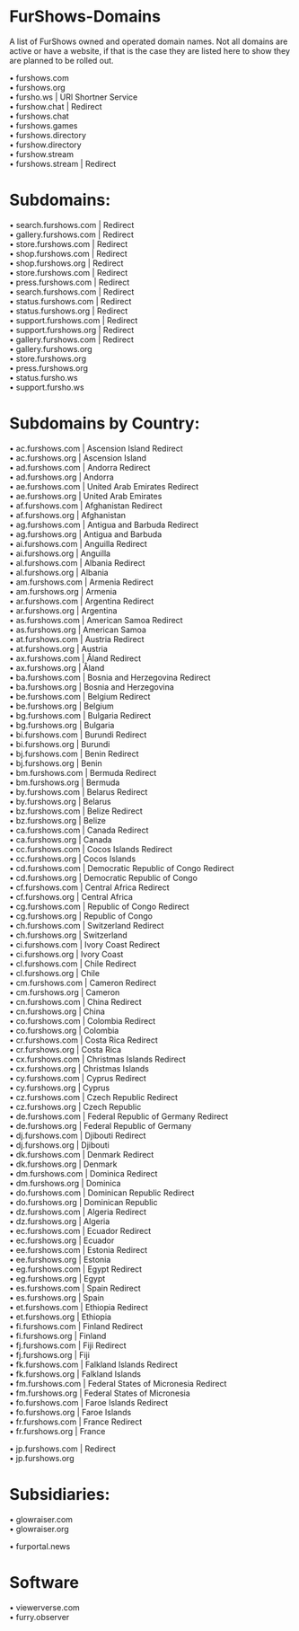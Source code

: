 # FurShows-Domains
A list of FurShows owned and operated domain names.
Not all domains are active or have a website, if that is the case they are listed here to show they are planned to be rolled out.

• furshows.com</br>
• furshows.org</br>
• fursho.ws | URl Shortner Service</br>
• furshow.chat | Redirect</br>
• furshows.chat</br>
• furshows.games</br>
• furshows.directory</br>
• furshow.directory</br>
• furshow.stream</br>
• furshows.stream | Redirect</br>


# Subdomains:

• search.furshows.com | Redirect</br>
• gallery.furshows.com | Redirect</br>
• store.furshows.com | Redirect</br>
• shop.furshows.com | Redirect</br>
• shop.furshows.org | Redirect</br>
• store.furshows.com | Redirect</br>
• press.furshows.com | Redirect</br>
• search.furshows.com | Redirect</br>
• status.furshows.com | Redirect</br>
• status.furshows.org | Redirect</br>
• support.furshows.com | Redirect</br>
• support.furshows.org | Redirect</br>
• gallery.furshows.com | Redirect</br>
• gallery.furshows.org</br>
• store.furshows.org</br>
• press.furshows.org</br>
• status.fursho.ws</br>
• support.fursho.ws</br>

# Subdomains by Country:

• ac.furshows.com | Ascension Island Redirect</br>
• ac.furshows.org | Ascension Island </br>
• ad.furshows.com | Andorra Redirect</br>
• ad.furshows.org | Andorra</br>
• ae.furshows.com | United Arab Emirates Redirect</br>
• ae.furshows.org | United Arab Emirates</br>
• af.furshows.com | Afghanistan Redirect</br>
• af.furshows.org | Afghanistan</br>
• ag.furshows.com | Antigua and Barbuda Redirect</br>
• ag.furshows.org | Antigua and Barbuda</br>
• ai.furshows.com | Anguilla Redirect</br>
• ai.furshows.org | Anguilla</br>
• al.furshows.com | Albania Redirect</br>
• al.furshows.org | Albania</br>
• am.furshows.com | Armenia Redirect</br>
• am.furshows.org | Armenia</br>
• ar.furshows.com | Argentina Redirect</br>
• ar.furshows.org | Argentina</br>
• as.furshows.com | American Samoa Redirect</br>
• as.furshows.org | American Samoa</br>
• at.furshows.com | Austria Redirect</br>
• at.furshows.org | Austria</br>
• ax.furshows.com | Åland Redirect</br>
• ax.furshows.org | Åland</br>
• ba.furshows.com | Bosnia and Herzegovina Redirect</br>
• ba.furshows.org | Bosnia and Herzegovina</br>
• be.furshows.com | Belgium Redirect</br>
• be.furshows.org | Belgium</br>
• bg.furshows.com | Bulgaria Redirect</br>
• bg.furshows.org | Bulgaria</br>
• bi.furshows.com | Burundi Redirect</br>
• bi.furshows.org | Burundi</br>
• bj.furshows.com | Benin Redirect</br>
• bj.furshows.org | Benin</br>
• bm.furshows.com | Bermuda Redirect</br>
• bm.furshows.org | Bermuda</br>
• by.furshows.com | Belarus Redirect</br>
• by.furshows.org | Belarus</br>
• bz.furshows.com | Belize Redirect</br>
• bz.furshows.org | Belize</br>
• ca.furshows.com | Canada Redirect</br>
• ca.furshows.org | Canada</br>
• cc.furshows.com | Cocos Islands Redirect</br>
• cc.furshows.org | Cocos Islands</br>
• cd.furshows.com | Democratic Republic of Congo Redirect</br>
• cd.furshows.org | Democratic Republic of Congo</br>
• cf.furshows.com | Central Africa Redirect</br>
• cf.furshows.org | Central Africa</br>
• cg.furshows.com | Republic of Congo Redirect</br>
• cg.furshows.org | Republic of Congo</br>
• ch.furshows.com | Switzerland Redirect</br>
• ch.furshows.org | Switzerland</br>
• ci.furshows.com | Ivory Coast Redirect</br>
• ci.furshows.org | Ivory Coast</br>
• cl.furshows.com | Chile Redirect</br>
• cl.furshows.org | Chile</br>
• cm.furshows.com | Cameron Redirect</br>
• cm.furshows.org | Cameron</br>
• cn.furshows.com | China Redirect</br>
• cn.furshows.org | China</br>
• co.furshows.com | Colombia Redirect</br>
• co.furshows.org | Colombia </br>
• cr.furshows.com | Costa Rica Redirect</br>
• cr.furshows.org | Costa Rica</br>
• cx.furshows.com | Christmas Islands Redirect</br>
• cx.furshows.org | Christmas Islands</br>
• cy.furshows.com | Cyprus Redirect</br>
• cy.furshows.org | Cyprus </br>
• cz.furshows.com | Czech Republic Redirect</br>
• cz.furshows.org | Czech Republic</br>
• de.furshows.com | Federal Republic of Germany Redirect</br>
• de.furshows.org | Federal Republic of Germany</br>
• dj.furshows.com | Djibouti Redirect</br>
• dj.furshows.org | Djibouti</br>
• dk.furshows.com | Denmark Redirect</br>
• dk.furshows.org | Denmark</br>
• dm.furshows.com | Dominica Redirect</br>
• dm.furshows.org | Dominica</br>
• do.furshows.com | Dominican Republic Redirect</br>
• do.furshows.org | Dominican Republic</br>
• dz.furshows.com | Algeria Redirect</br>
• dz.furshows.org | Algeria</br>
• ec.furshows.com | Ecuador Redirect</br>
• ec.furshows.org | Ecuador</br>
• ee.furshows.com | Estonia Redirect</br>
• ee.furshows.org | Estonia</br>
• eg.furshows.com | Egypt Redirect</br>
• eg.furshows.org | Egypt</br>
• es.furshows.com | Spain Redirect</br>
• es.furshows.org | Spain</br>
• et.furshows.com | Ethiopia Redirect</br>
• et.furshows.org | Ethiopia</br>
• fi.furshows.com | Finland Redirect</br>
• fi.furshows.org | Finland</br>
• fj.furshows.com | Fiji Redirect</br>
• fj.furshows.org | Fiji</br>
• fk.furshows.com | Falkland Islands Redirect</br>
• fk.furshows.org | Falkland Islands</br>
• fm.furshows.com | Federal States of Micronesia Redirect</br>
• fm.furshows.org | Federal States of Micronesia</br>
• fo.furshows.com | Faroe Islands Redirect</br>
• fo.furshows.org | Faroe Islands</br>
• fr.furshows.com | France Redirect</br>
• fr.furshows.org | France</br>



• jp.furshows.com | Redirect</br>
• jp.furshows.org</br>

# Subsidiaries:

• glowraiser.com</br>
• glowraiser.org</br>

• furportal.news</br>

# Software

• viewerverse.com</br>
• furry.observer</br>
